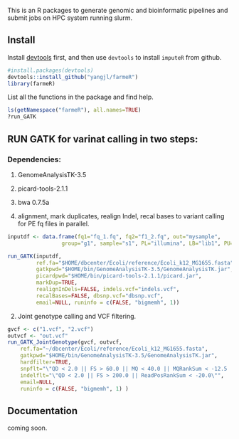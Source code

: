<!--
[![Build Status](https://travis-ci.org/dmlc/xgboost.svg?branch=master)](https://travis-ci.org/dmlc/xgboost)
[![Documentation Status](https://readthedocs.org/projects/xgboost/badge/?version=latest)](https://xgboost.readthedocs.org)
[![GitHub license](http://dmlc.github.io/img/apache2.svg)](./LICENSE)
[![CRAN Status Badge](http://www.r-pkg.org/badges/version/xgboost)](http://cran.r-project.org/web/packages/xgboost)
[![PyPI version](https://badge.fury.io/py/xgboost.svg)](https://pypi.python.org/pypi/xgboost/)
[![Gitter chat for developers at https://gitter.im/dmlc/xgboost](https://badges.gitter.im/Join%20Chat.svg)](https://gitter.im/dmlc/xgboost?utm_source=badge&utm_medium=badge&utm_campaign=pr-badge&utm_content=badge)

[Documentation](https://xgboost.readthedocs.org) |
[Resources](demo/README.md) |
[Installation](https://xgboost.readthedocs.org/en/latest/build.html) |
[Release Notes](NEWS.md) |
[RoadMap](https://github.com/dmlc/xgboost/issues/873)
-->

This is an R packages to generate genomic and bioinformatic pipelines and submit jobs on HPC system running slurm.

## Install

Install [devtools](https://github.com/hadley/devtools) first, and then use `devtools` to install `imputeR` from github.

```R
#install.packages(devtools)
devtools::install_github("yangjl/farmeR")
library(farmeR)
```

List all the functions in the package and find help.

```R
ls(getNamespace("farmeR"), all.names=TRUE)
?run_GATK
```

## RUN GATK for varinat calling in two steps:

### Dependencies:
1. GenomeAnalysisTK-3.5
2. picard-tools-2.1.1
3. bwa 0.7.5a

1. alignment, mark duplicates, realign Indel, recal bases to variant calling for PE fq files in parallel.
```R
inputdf <- data.frame(fq1="fq_1.fq", fq2="f1_2.fq", out="mysample",
                 group="g1", sample="s1", PL="illumina", LB="lib1", PU="unit1")

run_GATK(inputdf,
         ref.fa="$HOME/dbcenter/Ecoli/reference/Ecoli_k12_MG1655.fasta",
         gatkpwd="$HOME/bin/GenomeAnalysisTK-3.5/GenomeAnalysisTK.jar",
         picardpwd="$HOME/bin/picard-tools-2.1.1/picard.jar",
         markDup=TRUE,
         realignInDels=FALSE, indels.vcf="indels.vcf",
         recalBases=FALSE, dbsnp.vcf="dbsnp.vcf",
         email=NULL, runinfo = c(FALSE, "bigmemh", 1))
```

2. Joint genotype calling and VCF filtering.
```R
gvcf <- c("1.vcf", "2.vcf")
outvcf <- "out.vcf"
run_GATK_JointGenotype(gvcf, outvcf,
    ref.fa="~/dbcenter/Ecoli/reference/Ecoli_k12_MG1655.fasta",
    gatkpwd="$HOME/bin/GenomeAnalysisTK-3.5/GenomeAnalysisTK.jar",
    hardfilter=TRUE,
    snpflt="\"QD < 2.0 || FS > 60.0 || MQ < 40.0 || MQRankSum < -12.5 || ReadPosRankSum < -8.0\"",
    indelflt="\"QD < 2.0 || FS > 200.0 || ReadPosRankSum < -20.0\"",
    email=NULL,
    runinfo = c(FALSE, "bigmemh", 1) )
```
## Documentation

coming soon.



